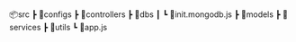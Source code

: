 📦src
┣ 📂configs
┣ 📂controllers
┣ 📂dbs
┃ ┗ 📜init.mongodb.js
┣ 📂models
┣ 📂services
┣ 📂utils
┗ 📜app.js
